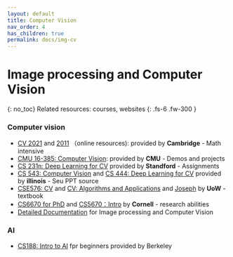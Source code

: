 ```yaml
---
layout: default
title: Computer Vision
nav_order: 4
has_children: true
permalink: docs/img-cv
---
```


# Image processing and Computer Vision
{: no_toc}
Related resources: courses, websites 
{: .fs-6 .fw-300 }

### Computer vision
- [CV 2021](https://www.cl.cam.ac.uk/teaching/2021/CompVision/) and [2011](https://www.cl.cam.ac.uk/teaching/1011/CompVision/) （online resources): provided by **Cambridge** - Math intensive 
- [CMU 16-385: Computer Vision](http://16385.courses.cs.cmu.edu/spring2022/):  provided by **CMU** - Demos and projects<br>
- [CS 231n: Deep Learning for CV](http://cs231n.stanford.edu/) provided by **Standford** - Assignments<br>
- [CS 543: Computer Vision](https://slazebni.cs.illinois.edu/fall21/) and [CS 444: Deep Learning for CV](https://slazebni.cs.illinois.edu/spring22/) provided by **illinois** - Seu PPT source <br>
- [CSE576: CV](https://courses.cs.washington.edu/courses/cse576/) and [CV: Algorithms and Applications](http://szeliski.org/Book/) and [Joseph](https://courses.cs.washington.edu/courses/cse455/22wi/) by **UoW** - textbook <br>
- [CS6670 for PhD](https://www.cs.cornell.edu/courses/cs6670/2021fa/) and [CS5670：Intro](https://www.cs.cornell.edu/courses/cs5670/2021sp/) by **Cornell** - research abilities
- [Detailed  Documentation](https://staff.fnwi.uva.nl/r.vandenboomgaard/IPCV20162017/index.html) for Image processing and Computer Vision

### AI
- [CS188: Intro to AI](https://inst.eecs.berkeley.edu/~cs188/sp22/) fpr beginners provided by Berkeley

